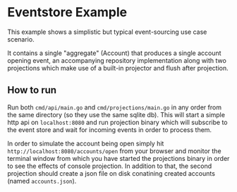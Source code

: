# Eventstore Example

This example shows a simplistic but typical event-sourcing use case scenario.

It contains a single "aggregate" (Account) that produces a single account opening event, an accompanying repository implementation along with two projections which make use of a built-in projector and flush after projection.

## How to run

Run both `cmd/api/main.go` and `cmd/projections/main.go` in any order from the same directory (so they use the same sqlite db). This will start a simple http api on `localhost:8080` and run projection binary which will subscribe to the event store and wait for incoming events in order to process them.

In order to simulate the account being open simply hit `http://localhost:8080/accounts/open` from your browser and monitor the terminal window from which you have started the projections binary in order to see the effects of console projection. In addition to that, the second projection should create a json file on disk conatining created accounts (named `accounts.json`).
